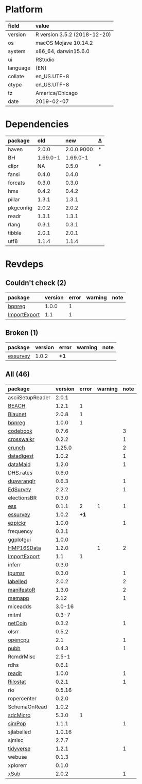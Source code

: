 # Platform

|field    |value                        |
|:--------|:----------------------------|
|version  |R version 3.5.2 (2018-12-20) |
|os       |macOS Mojave 10.14.2         |
|system   |x86_64, darwin15.6.0         |
|ui       |RStudio                      |
|language |(EN)                         |
|collate  |en_US.UTF-8                  |
|ctype    |en_US.UTF-8                  |
|tz       |America/Chicago              |
|date     |2019-02-07                   |

# Dependencies

|package   |old      |new        |Δ  |
|:---------|:--------|:----------|:--|
|haven     |2.0.0    |2.0.0.9000 |*  |
|BH        |1.69.0-1 |1.69.0-1   |   |
|clipr     |NA       |0.5.0      |*  |
|fansi     |0.4.0    |0.4.0      |   |
|forcats   |0.3.0    |0.3.0      |   |
|hms       |0.4.2    |0.4.2      |   |
|pillar    |1.3.1    |1.3.1      |   |
|pkgconfig |2.0.2    |2.0.2      |   |
|readr     |1.3.1    |1.3.1      |   |
|rlang     |0.3.1    |0.3.1      |   |
|tibble    |2.0.1    |2.0.1      |   |
|utf8      |1.1.4    |1.1.4      |   |

# Revdeps

## Couldn't check (2)

|package                                  |version |error |warning |note |
|:----------------------------------------|:-------|:-----|:-------|:----|
|[bpnreg](problems.md#bpnreg)             |1.0.0   |1     |        |     |
|[ImportExport](problems.md#importexport) |1.1     |1     |        |     |

## Broken (1)

|package                          |version |error  |warning |note |
|:--------------------------------|:-------|:------|:-------|:----|
|[essurvey](problems.md#essurvey) |1.0.2   |__+1__ |        |     |

## All (46)

|package                                  |version |error  |warning |note |
|:----------------------------------------|:-------|:------|:-------|:----|
|asciiSetupReader                         |2.0.1   |       |        |     |
|[BEACH](problems.md#beach)               |1.2.1   |1      |        |     |
|[Blaunet](problems.md#blaunet)           |2.0.8   |1      |        |     |
|[bpnreg](problems.md#bpnreg)             |1.0.0   |1      |        |     |
|[codebook](problems.md#codebook)         |0.7.6   |       |        |3    |
|[crosswalkr](problems.md#crosswalkr)     |0.2.2   |       |        |1    |
|[crunch](problems.md#crunch)             |1.25.0  |       |        |2    |
|[datadigest](problems.md#datadigest)     |1.0.2   |       |        |1    |
|[dataMaid](problems.md#datamaid)         |1.2.0   |       |        |1    |
|DHS.rates                                |0.6.0   |       |        |     |
|[duawranglr](problems.md#duawranglr)     |0.6.3   |       |        |1    |
|[EdSurvey](problems.md#edsurvey)         |2.2.2   |       |        |1    |
|electionsBR                              |0.3.0   |       |        |     |
|[ess](problems.md#ess)                   |0.1.1   |2      |1       |1    |
|[essurvey](problems.md#essurvey)         |1.0.2   |__+1__ |        |     |
|[ezpickr](problems.md#ezpickr)           |1.0.0   |       |        |1    |
|frequency                                |0.3.1   |       |        |     |
|ggplotgui                                |1.0.0   |       |        |     |
|[HMP16SData](problems.md#hmp16sdata)     |1.2.0   |       |1       |2    |
|[ImportExport](problems.md#importexport) |1.1     |1      |        |     |
|inferr                                   |0.3.0   |       |        |     |
|[ipumsr](problems.md#ipumsr)             |0.3.0   |       |        |1    |
|[labelled](problems.md#labelled)         |2.0.2   |       |        |2    |
|[manifestoR](problems.md#manifestor)     |1.3.0   |       |        |2    |
|[memapp](problems.md#memapp)             |2.12    |       |        |1    |
|miceadds                                 |3.0-16  |       |        |     |
|mitml                                    |0.3-7   |       |        |     |
|[netCoin](problems.md#netcoin)           |0.3.2   |       |        |1    |
|olsrr                                    |0.5.2   |       |        |     |
|[opencpu](problems.md#opencpu)           |2.1     |       |        |1    |
|[pubh](problems.md#pubh)                 |0.4.3   |       |        |1    |
|RcmdrMisc                                |2.5-1   |       |        |     |
|rdhs                                     |0.6.1   |       |        |     |
|[readit](problems.md#readit)             |1.0.0   |       |        |1    |
|[Rilostat](problems.md#rilostat)         |0.2.1   |       |        |1    |
|rio                                      |0.5.16  |       |        |     |
|ropercenter                              |0.2.0   |       |        |     |
|SchemaOnRead                             |1.0.2   |       |        |     |
|[sdcMicro](problems.md#sdcmicro)         |5.3.0   |1      |        |     |
|[simPop](problems.md#simpop)             |1.1.1   |       |        |1    |
|sjlabelled                               |1.0.16  |       |        |     |
|sjmisc                                   |2.7.7   |       |        |     |
|[tidyverse](problems.md#tidyverse)       |1.2.1   |       |        |1    |
|webuse                                   |0.1.3   |       |        |     |
|xplorerr                                 |0.1.0   |       |        |     |
|[xSub](problems.md#xsub)                 |2.0.2   |       |        |1    |


